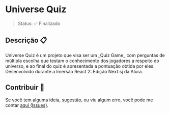 # Universe Quiz

> Status: :white_check_mark: Finalizado

## Descrição :clipboard:

<p style="text-aling=justify">
Universe Quiz é um projeto que visa ser um _Quiz Game_ com perguntas de múltipla escolha que testam o conhecimento dos jogadores a respeito do universo, e ao final do quiz é apresentada a pontuação obtida por eles. Desenvolvido durante a Imersão React 2: Edição Next.sj da Alura.
</p>

## Contribuir :gift:

Se você tem alguma ideia, sugestão, ou viu algum erro, você pode me contar [aqui (Issues)][issues].

<!---Links utilizados no documento-->

[issues]: https://github.com/GustavoHerreroNunes/webLab/issues